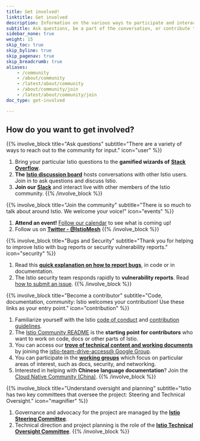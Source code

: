 ```yaml
---
title: Get involved!
linktitle: Get involved
description: Information on the various ways to participate and interact with the Istio community.
subtitle: Ask questions, be a part of the conversation, or contribute to Istio’s growth. Istio is an open source project that is driven by the participation of users and contributors. Join in!
sidebar_none: true
weight: 15
skip_toc: true
skip_byline: true
skip_pagenav: true
skip_breadcrumb: true
aliases:
    - /community
    - /about/community
    - /latest/about/community
    - /about/community/join
    - /latest/about/community/join
doc_type: get-involved

---
```

## How do you want to get involved?

{{% involve_block title="Ask questions" subtitle="There are a variety of ways to reach out to the community for input." icon="user" %}}
1. Bring your particular Istio questions to the **gamified wizards of** [**Stack Overflow**](https://stackoverflow.com/questions/tagged/istio).
1. **The** [**Istio discussion board**](https://github.com/istio/istio/discussions) hosts conversations with other Istio users. Join in to ask questions and discuss Istio.
1. **Join our** [**Slack**](https://slack.istio.io/) and interact live with other members of the Istio community.
{{% /involve_block %}}

{{% involve_block title="Join the community" subtitle="There is so much to talk about around Istio. We welcome your voice!" icon="events" %}}
1. **Attend an event!** [Follow our calendar](https://calendar.google.com/calendar/embed?src=i10ogf58krfbrsjai5qi16g4do@group.calendar.google.com) to see what is coming up!
1. Follow us on [**Twitter - @IstioMesh**](https://twitter.com/IstioMesh)
{{% /involve_block %}}

{{% involve_block title="Bugs and Security" subtitle="Thank you for helping to improve Istio with bug reports or security vulnerability reports." icon="security" %}}
1. Read this [**quick explanation on how to report bugs**](/docs/releases/bugs/), in code or in documentation.
1. The Istio security team responds rapidly to **vulnerability reports**. Read [how to submit an issue](/docs/releases/security-vulnerabilities/).
{{% /involve_block %}}

{{% involve_block title="Become a contributor" subtitle="Code, documentation, community: Istio welcomes your contribution! Use these links as your entry point." icon="contribution" %}}
1. Familiarize yourself with the Istio [code of conduct](https://github.com/istio/community/blob/master/CONTRIBUTING.md#code-of-conduct) and [contribution guidelines](https://github.com/istio/community/blob/master/CONTRIBUTING.md).
1. The [Istio Community README](https://github.com/istio/community/blob/master/README.md) is the **starting point for contributors** who want to work on code, docs or other parts of Istio.
1. You can access our [**trove of technical content and working documents**](https://drive.google.com/drive/folders/1l_zqgBq_yfc1PfbJiWsFubXBtAz22sau) by joining the [istio-team-drive-access@ Google Group](https://groups.google.com/forum/#!forum/istio-team-drive-access).
1. You can participate in the [**working groups**](https://github.com/istio/community/blob/master/WORKING-GROUPS.md) which focus on particular areas of interest, such as docs, security, and networking.
1. Interested in helping with **Chinese language documentation**? Join the [Cloud Native Community (China)](https://cloudnative.to).
{{% /involve_block %}}

{{% involve_block title="Understand oversight and planning" subtitle="Istio has two key committees that oversee the project: Steering and Technical Oversight." icon="magnifier" %}}
1. Governance and advocacy for the project are managed by the [**Istio Steering Committee**](https://github.com/istio/community/tree/master/steering).
1. Technical direction and project planning is the role of the [**Istio Technical Oversight Committee**](https://github.com/istio/community/blob/master/TECH-OVERSIGHT-COMMITTEE.md).
{{% /involve_block %}}
